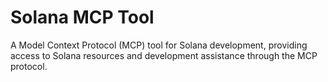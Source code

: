 # Solana MCP Tool

A Model Context Protocol (MCP) tool for Solana development, providing access to Solana resources and development assistance through the MCP protocol.
